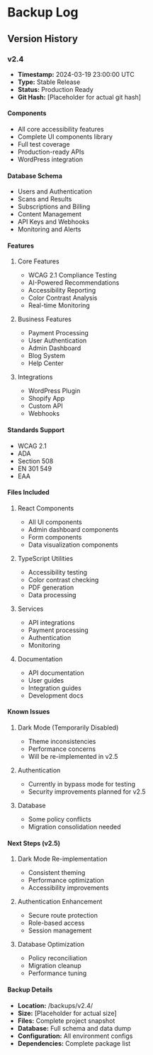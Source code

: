# Backup Log

## Version History

### v2.4
- **Timestamp:** 2024-03-19 23:00:00 UTC
- **Type:** Stable Release
- **Status:** Production Ready
- **Git Hash:** [Placeholder for actual git hash]

#### Components
- All core accessibility features
- Complete UI components library
- Full test coverage
- Production-ready APIs
- WordPress integration

#### Database Schema
- Users and Authentication
- Scans and Results
- Subscriptions and Billing
- Content Management
- API Keys and Webhooks
- Monitoring and Alerts

#### Features
1. Core Features
   - WCAG 2.1 Compliance Testing
   - AI-Powered Recommendations
   - Accessibility Reporting
   - Color Contrast Analysis
   - Real-time Monitoring

2. Business Features
   - Payment Processing
   - User Authentication
   - Admin Dashboard
   - Blog System
   - Help Center

3. Integrations
   - WordPress Plugin
   - Shopify App
   - Custom API
   - Webhooks

#### Standards Support
- WCAG 2.1
- ADA
- Section 508
- EN 301 549
- EAA

#### Files Included
1. React Components
   - All UI components
   - Admin dashboard components
   - Form components
   - Data visualization components

2. TypeScript Utilities
   - Accessibility testing
   - Color contrast checking
   - PDF generation
   - Data processing

3. Services
   - API integrations
   - Payment processing
   - Authentication
   - Monitoring

4. Documentation
   - API documentation
   - User guides
   - Integration guides
   - Development docs

#### Known Issues
1. Dark Mode (Temporarily Disabled)
   - Theme inconsistencies
   - Performance concerns
   - Will be re-implemented in v2.5

2. Authentication
   - Currently in bypass mode for testing
   - Security improvements planned for v2.5

3. Database
   - Some policy conflicts
   - Migration consolidation needed

#### Next Steps (v2.5)
1. Dark Mode Re-implementation
   - Consistent theming
   - Performance optimization
   - Accessibility improvements

2. Authentication Enhancement
   - Secure route protection
   - Role-based access
   - Session management

3. Database Optimization
   - Policy reconciliation
   - Migration cleanup
   - Performance tuning

#### Backup Details
- **Location:** /backups/v2.4/
- **Size:** [Placeholder for actual size]
- **Files:** Complete project snapshot
- **Database:** Full schema and data dump
- **Configuration:** All environment configs
- **Dependencies:** Complete package list